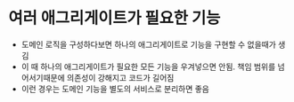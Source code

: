 # 여러 애그리게이트가 필요한 기능

- 도메인 로직을 구성하다보면 하나의 애그리게이트로 기능을 구현할 수 없을때가 생김
- 이 때 하나의 애그리게이트가 필요한 모든 기능을 우겨넣으면 안됨. 책임 범위를 넘어서기때문에 의존성이 강해지고 코드가 길어짐
- 이런 경우는 도메인 기능을 별도의 서비스로 분리하면 좋음
